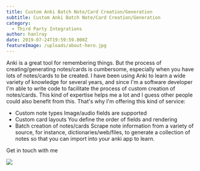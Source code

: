 ```yaml
---
title: Custom Anki Batch Note/Card Creation/Generation
subtitle: Custom Anki Batch Note/Card Creation/Generation
category:
  - Third Party Integrations
author: hanlray
date: 2019-07-24T19:59:59.000Z
featureImage: /uploads/about-hero.jpg
---
```

Anki is a great tool for remembering things.  But the process of creating/generating notes/cards is cumbersome, especially when you have lots of notes/cards to be created.  I have been using Anki to learn a wide variety of knowledge for several years, and since I'm a software developer I'm able to write code to facilitate the process of custom creation of notes/cards. This kind of expertise helps me a lot and I guess other people could also benefit from this. That's why I'm offering this kind of service:

* Custom note types
  Image/audio fields are supported
* Custom card layouts
  You define the order of fields and rendering
* Batch creation of notes/cards
  Scrape note information from a variety of source, for instance, dictionaries/web/files, to generate a collection of notes so that you can import into your anki app to learn.

Get in touch with me 

![](/uploads/hanlray.jpg)